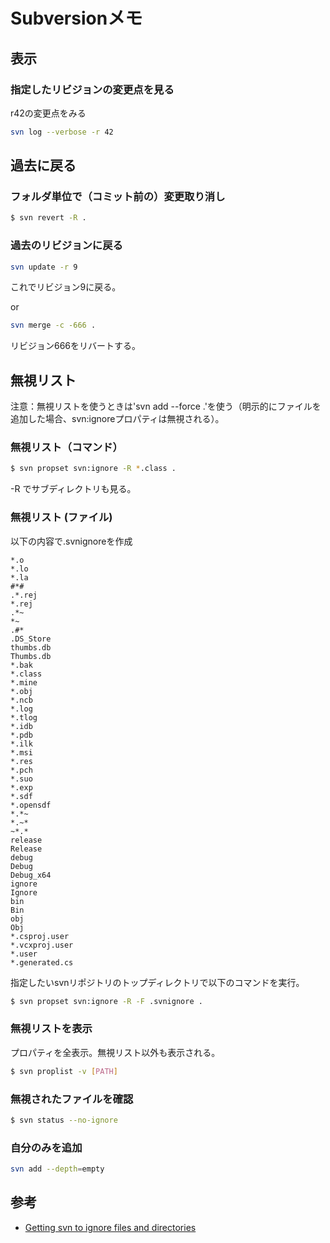 # Subversionメモ

## 表示
### 指定したリビジョンの変更点を見る
r42の変更点をみる
```bash
svn log --verbose -r 42
```

## 過去に戻る
### フォルダ単位で（コミット前の）変更取り消し
```bash
$ svn revert -R .
```

### 過去のリビジョンに戻る
```bash
svn update -r 9
```
これでリビジョン9に戻る。

or

```bash
svn merge -c -666 .
```
リビジョン666をリバートする。

## 無視リスト
注意：無視リストを使うときは'svn add --force .'を使う（明示的にファイルを追加した場合、svn:ignoreプロパティは無視される）。

### 無視リスト（コマンド）
```bash
$ svn propset svn:ignore -R *.class .
```

-R でサブディレクトリも見る。

### 無視リスト (ファイル)
以下の内容で.svnignoreを作成

```
*.o
*.lo
*.la
#*#
.*.rej
*.rej
.*~
*~
.#*
.DS_Store
thumbs.db
Thumbs.db
*.bak
*.class
*.mine
*.obj
*.ncb
*.log
*.tlog
*.idb
*.pdb
*.ilk
*.msi
*.res
*.pch
*.suo
*.exp
*.sdf
*.opensdf
*.*~
*.~*
~*.*
release
Release
debug
Debug
Debug_x64
ignore
Ignore
bin
Bin
obj
Obj
*.csproj.user
*.vcxproj.user
*.user
*.generated.cs 
```

指定したいsvnリポジトリのトップディレクトリで以下のコマンドを実行。

```bash
$ svn propset svn:ignore -R -F .svnignore .
```

### 無視リストを表示
プロパティを全表示。無視リスト以外も表示される。
```bash
$ svn proplist -v [PATH]
```

### 無視されたファイルを確認
```bash
$ svn status --no-ignore
```

### 自分のみを追加
```bash
svn add --depth=empty
```


## 参考
* [Getting svn to ignore files and directories](http://superchlorine.com/2013/08/getting-svn-to-ignore-files-and-directories/)
